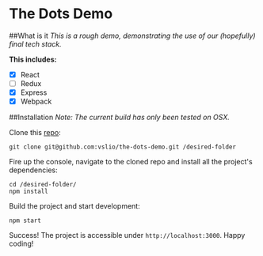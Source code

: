 # The Dots Demo

##What is it
*This is a rough demo, demonstrating the use of our (hopefully) final tech stack.*

**This includes:**
- [x] React
- [ ] Redux
- [x] Express
- [x] Webpack

##Installation
*Note: The current build has only been tested on OSX.*

Clone this [repo](https://github.com/vslio/the-dots-demo):
```
git clone git@github.com:vslio/the-dots-demo.git /desired-folder
```
Fire up the console, navigate to the cloned repo and install all the project's dependencies:
```
cd /desired-folder/
npm install
```
Build the project and start development:
```
npm start
```

Success! The project is accessible under `http://localhost:3000`. Happy coding!
